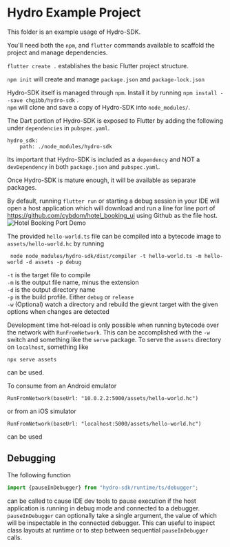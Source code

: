 # Hydro Example Project

This folder is an example usage of Hydro-SDK.

You'll need both the `npm`, and `flutter` commands available to scaffold the project and manage dependencies.

`flutter create .` establishes the basic Flutter project structure.

`npm init` will create and manage `package.json` and `package-lock.json`

Hydro-SDK itself is managed through `npm`. Install it by running `npm install --save chgibb/hydro-sdk` .   
`npm` will clone and save a copy of Hydro-SDK into `node_modules/`. 

The Dart portion of Hydro-SDK is exposed to Flutter by adding the following under `dependencies` in `pubspec.yaml`.
```
hydro_sdk:
    path: ./node_modules/hydro-sdk
```
Its important that Hydro-SDK is included as a `dependency` and NOT a `devDependency` in both `package.json` and `pubspec.yaml`.


Once Hydro-SDK is mature enough, it will be available as separate packages.

By default, running `flutter run` or starting a debug session in your IDE will open a host application which will download and run a line for line port of https://github.com/cybdom/hotel_booking_ui using Github as the file host.
![Hotel Booking Port Demo](https://github.com/chgibb/hydro-sdk/blob/master/example-project/hotel-booking-port.gif)

The provided `hello-world.ts` file can be compiled into a bytecode image to `assets/hello-world.hc` by running
```
 node node_modules/hydro-sdk/dist/compiler -t hello-world.ts -m hello-world -d assets -p debug

```

`-t` is the target file to compile  
`-m` is the output file name, minus the extension  
`-d` is the output directory name  
`-p` is the build profile. Either `debug` or `release`  
`-w` (Optional) watch a directory and rebuild the gievnt target with the given options when changes are detected

Development time hot-reload is only possible when running bytecode over the network with `RunFromNetwork`. This can be accomplished with the `-w` switch and something like the `serve` package. To serve the `assets` directory on `localhost`, something like
```
npx serve assets
```
can be used.

To consume from an Android emulator
```
RunFromNetwork(baseUrl: "10.0.2.2:5000/assets/hello-world.hc")
```
or from an iOS simulator
```
RunFromNetwork(baseUrl: "localhost:5000/assets/hello-world.hc")
```
can be used

## Debugging
The following function
```typescript
import {pauseInDebugger} from "hydro-sdk/runtime/ts/debugger";
```
can be called to cause IDE dev tools to pause execution if the host application is running in debug mode and connected to a debugger. `pauseInDebugger` can optionally take a single argument, the value of which will be inspectable in the connected debugger. This can useful to inspect class layouts at runtime or to step between sequential `pauseInDebugger` calls.